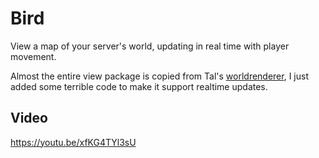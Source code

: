 # Bird

View a map of your server's world, updating in real time with player movement.

Almost the entire view package is copied from Tal's [worldrenderer](https://github.com/JustTalDevelops/worldrenderer), I just added some terrible code to make it support realtime updates.

## Video
https://youtu.be/xfKG4TYl3sU
